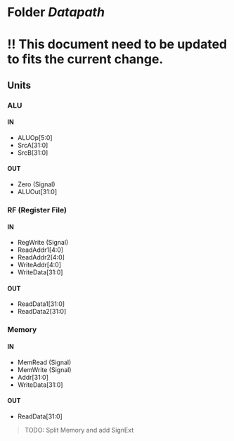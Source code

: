 # Folder *Datapath*

# !! This document need to be updated to fits the current change.

## Units

### ALU

#### IN

- ALUOp[5:0]
- SrcA[31:0]
- SrcB[31:0]

#### OUT

- Zero (Signal)
- ALUOut[31:0]

### RF (Register File)

#### IN

- RegWrite (Signal)
- ReadAddr1[4:0]
- ReadAddr2[4:0]
- WriteAddr[4:0]
- WriteData[31:0]

#### OUT

- ReadData1[31:0]
- ReadData2[31:0]

### Memory

#### IN

- MemRead (Signal)
- MemWrite (Signal)
- Addr[31:0]
- WriteData[31:0]

#### OUT

- ReadData[31:0]

> TODO: Split Memory and add SignExt